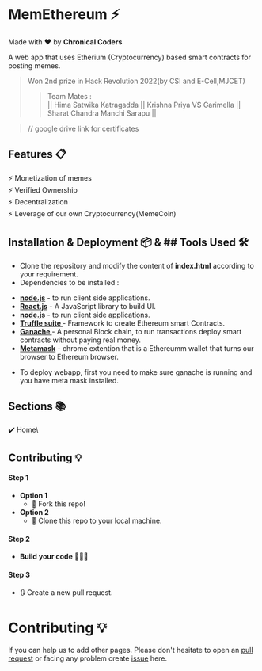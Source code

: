 # MemEthereum ⚡️ 


Made with ❤ by **Chronical Coders**  

A web app that uses Etherium (Cryptocurrency) based smart contracts for posting memes.

> Won 2nd prize in Hack Revolution 2022(by CSI and E-Cell,MJCET)
>> Team Mates :  
>>||  Hima Satwika Katragadda  ||
>>Krishna Priya VS Garimella  ||
>>Sharat Chandra Manchi Sarapu  ||

> // google drive link for certificates


<!-- Website preview code here -->
## Features 📋
⚡️ Monetization of memes\
⚡️ Verified Ownership\
⚡️ Decentralization\
⚡️ Leverage of our own Cryptocurrency(MemeCoin)

## Installation & Deployment 📦    & ## Tools Used 🛠️
- Clone the repository and modify the content of <b>index.html</b> according to your requirement.
- Dependencies to be installed :
* [<b>node.js</b>](https://nodejs.org/en/) - to run client side applications.
* [<b>React.js</b>](https://reactjs.org/) - A JavaScript library to build UI.
* [<b>node.js</b>](https://nodejs.org/en/) - to run client side applications.
* [<b>Truffle suite </b>](https://trufflesuite.com/) - Framework to create Ethereum smart Contracts.
* [<b>Ganache </b>](https://trufflesuite.com/ganache/) - A personal Block chain,  to run transactions deploy smart contracts without paying real money.
* [<b>Metamask</b>](https://chrome.google.com/webstore/detail/metamask/nkbihfbeogaeaoehlefnkodbefgpgknn?hl=en) - chrome extention that is a Ethereumm wallet that turns our browser to Ethereum browser.
- To deploy webapp, first you need to make sure ganache is running and you have meta mask installed.

## Sections 📚
✔️ Home\

## Contributing 💡
#### Step 1
- **Option 1**
    - 🍴 Fork this repo!
- **Option 2**
    - 👯 Clone this repo to your local machine.


#### Step 2
- **Build your code** 🔨🔨🔨

#### Step 3
- 🔃 Create a new pull request.


# Contributing 💡

If you can help us to add other pages. Please don't hesitate to open an [pull request](https://github.com/https://github.com/JustARandomDude4/MemEthereum/pulls) or facing any problem create [issue](https://github.com/JustARandomDude4/issues) here.
